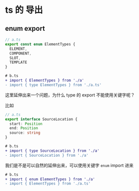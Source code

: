 # ts 的 导出

## enum export

```ts
// a.ts
export const enum ElementTypes {
  ELEMENT,
  COMPONENT,
  SLOT,
  TEMPLATE
}

```

```diff
# b.ts
+ import { ElementTypes } from './a'
- import { type ElementTypes } from './a.ts'
```

这里延伸出来一个问题，为什么 type 的 export 不能使用关键字呢？

比如

```ts
// a.ts
export interface SourceLocation {
  start: Position
  end: Position
  source: string
}

```

```diff
# b.ts
+ import { type SourceLocation } from './a'
- import { SourceLocation } from './a'
```

我们是不是可以自然的延伸出来，可以使用关键字  `enum` import 进来

```diff
# b.ts
+ import { enum ElementTypes } from './a'
- import { ElementTypes } from './a.ts'
```
